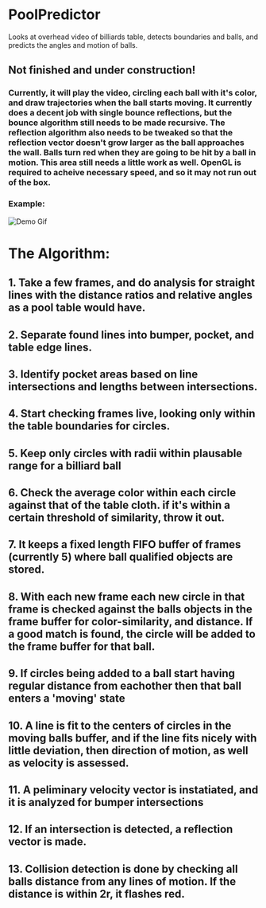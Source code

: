 # PoolPredictor
Looks at overhead video of billiards table, detects boundaries and balls, and predicts the angles and motion of balls. 

## Not finished and under construction!
### Currently, it will play the video, circling each ball with it's color, and draw trajectories when the ball starts moving. It currently does a decent job with single bounce reflections, but the bounce algorithm still needs to be made recursive. The reflection algorithm also needs to be tweaked so that the reflection vector doesn't grow larger as the ball approaches the wall. Balls turn red when they are going to be hit by a ball in motion. This area still needs a little work as well. OpenGL is required to acheive necessary speed, and so it may not run out of the box.

### Example:
![Demo Gif](/doc_resources/PoolGif1.gif)


# The Algorithm:
## 1. Take a few frames, and do analysis for straight lines with the distance ratios and relative angles as a pool table would have.
## 2. Separate found lines into bumper, pocket, and table edge lines.
## 3. Identify pocket areas based on line intersections and lengths between intersections.
## 4. Start checking frames live, looking only within the table boundaries for circles.
## 5. Keep only circles with radii within plausable range for a billiard ball
## 6. Check the average color within each circle against that of the table cloth. if it's within a certain threshold of similarity, throw it out.
## 7. It keeps a fixed length FIFO buffer of frames (currently 5) where ball qualified objects are stored.
## 8. With each new frame each new circle in that frame is checked against the balls objects in the frame buffer for color-similarity, and distance. If a good match is found, the circle will be added to the frame buffer for that ball.
## 9. If circles being added to a ball start having regular distance from eachother then that ball enters a 'moving' state
## 10. A line is fit to the centers of circles in the moving balls buffer, and if the line fits nicely with little deviation, then direction of motion, as well as velocity is assessed.
## 11. A peliminary velocity vector is instatiated, and it is analyzed for bumper intersections
## 12. If an intersection is detected, a reflection vector is made.
## 13. Collision detection is done by checking all balls distance from any lines of motion. If the distance is within 2r, it flashes red.
